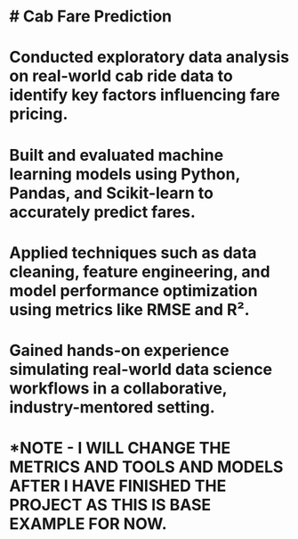 # \# Cab Fare Prediction

# 

# Conducted exploratory data analysis on real-world cab ride data to identify key factors influencing fare pricing.  

# 

# Built and evaluated machine learning models using Python, Pandas, and Scikit-learn to accurately predict fares.  

# 

# Applied techniques such as data cleaning, feature engineering, and model performance optimization using metrics like RMSE and R².  

# 

# Gained hands-on experience simulating real-world data science workflows in a collaborative, industry-mentored setting. 

# 

# \*NOTE - I WILL CHANGE THE METRICS AND TOOLS AND MODELS AFTER I HAVE FINISHED THE PROJECT AS THIS IS BASE EXAMPLE FOR NOW. 

# 

